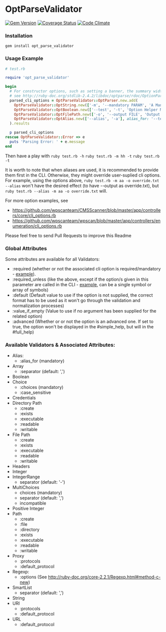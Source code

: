 OptParseValidator
=================

[![Gem Version](https://badge.fury.io/rb/opt_parse_validator.svg)](https://badge.fury.io/rb/opt_parse_validator)
[![Coverage Status](https://img.shields.io/coveralls/wpscanteam/OptParseValidator.svg)](https://coveralls.io/r/wpscanteam/OptParseValidator?branch=master)
[![Code Climate](https://api.codeclimate.com/v1/badges/56f0307bbbda6d41b99a/maintainability)](https://codeclimate.com/github/wpscanteam/OptParseValidator/maintainability)


### Installation

```gem install opt_parse_validator```

### Usage Example

```ruby
# test.rb

require 'opt_parse_validator'

begin
  # For constructor options, such as setting a banner, the summary width and indent,
  # see http://ruby-doc.org/stdlib-2.4.2/libdoc/optparse/rdoc/OptionParser.html#method-c-new
  parsed_cli_options = OptParseValidator::OptParser.new.add(
    OptParseValidator::OptString.new(['-m', '--mandatory PARAM', 'A Mandatory CLI option'], required: true),
    OptParseValidator::OptBoolean.new(['--test', '-t', 'Option Helper Message']),
    OptParseValidator::OptFilePath.new(['-o', '--output FILE', 'Output to FILE'], writable: true, exists: false),
    OptParseValidator::OptAlias.new(['--alias', '-a'], alias_for: '--test -o file.txt')
  ).results

  p parsed_cli_options
rescue OptParseValidator::Error => e
  puts 'Parsing Error: ' + e.message
end
```

Then have a play with
```ruby test.rb -h```
```ruby test.rb -m hh -t```
```ruby test.rb -t```

It is worth to note that when aliases are used, it is recommended to provide them first in the CLI. Otherwise, they might override user-suplied cli options. For example, using the options above, ```ruby test.rb -m aa -o override.txt --alias``` won't have the desired effect (to have --output as override.txt), but ```ruby test.rb --alias -m aa -o override.txt``` will.

For more option examples, see
 - https://github.com/wpscanteam/CMSScanner/blob/master/app/controllers/core/cli_options.rb
 - https://github.com/wpscanteam/wpscan/blob/master/app/controllers/enumeration/cli_options.rb

Please feel free to send Pull Requests to improve this Readme

### Global Attributes

Some attributes are available for all Validators:
- :required (whether or not the associated cli option is required/mandatory - [example](https://github.com/wpscanteam/CMSScanner/blob/master/app/controllers/core/cli_options.rb#L9)).
- :required_unless (like the above, except if the option/s given in this parameter are called in the CLI - [example](https://github.com/wpscanteam/wpscan/blob/master/app/controllers/core.rb#L7), can be a single symbol or array of symbols)
- :default (Default value to use if the option is not supplied, the correct format has to be used as it won't go through the validation and normalization processes)
- :value_if_empty (Value to use if no argument has been supplied for the related option)
- :advanced (Whether or or not the option is an advanced one. If set to true, the option won't be displayed in the #simple_help, but will in the #full_help)

### Available Validators & Associated Attributes:
- Alias:
  - :alias_for (mandatory)
- Array
  - :separator (default: ',')
- Boolean
- Choice
  - :choices (mandatory)
  - :case_sensitive
- Credentials
- Directory Path
  - :create
  - :exists
  - :executable
  - :readable
  - :writable
- File Path
  - :create
  - :exists
  - :executable
  - :readable
  - :writable
- Headers
- Integer
- IntegerRange
  - separator (default: '-')
- MultiChoices
  - choices (mandatory)
  - separator (default: ',')
  - incompatible
- Positive Integer
- Path
  - :create
  - :file
  - :directory
  - :exists
  - :executable
  - :readable
  - :writable
- Proxy
  - :protocols
  - :default_protocol
- Regexp:
  - :options (See http://ruby-doc.org/core-2.2.1/Regexp.html#method-c-new)
- SmartList
  - separator (default: ',')
- String
- URI
  - :protocols
  - :default_protocol
- URL
  - :default_protocol
